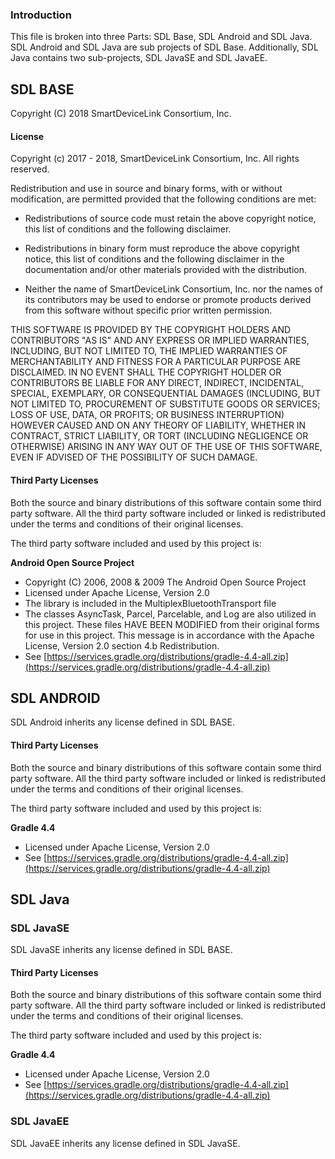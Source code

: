 ### Introduction

This file is broken into three Parts: SDL Base, SDL Android and SDL Java. SDL Android and SDL Java are sub projects of SDL Base. Additionally, SDL Java contains two sub-projects, SDL JavaSE and SDL JavaEE.

## SDL BASE

Copyright (C) 2018 SmartDeviceLink Consortium, Inc.

#### License
Copyright (c) 2017 - 2018, SmartDeviceLink Consortium, Inc.
All rights reserved.

Redistribution and use in source and binary forms, with or without
modification, are permitted provided that the following conditions are met:

* Redistributions of source code must retain the above copyright notice, this list of conditions and the following disclaimer.

* Redistributions in binary form must reproduce the above copyright notice, this list of conditions and the following disclaimer in the documentation and/or other materials provided with the distribution.

* Neither the name of SmartDeviceLink Consortium, Inc. nor the names of its contributors may be used to endorse or promote products derived from this software without specific prior written permission.

THIS SOFTWARE IS PROVIDED BY THE COPYRIGHT HOLDERS AND CONTRIBUTORS "AS IS" AND ANY EXPRESS OR IMPLIED WARRANTIES, INCLUDING, BUT NOT LIMITED TO, THE IMPLIED WARRANTIES OF MERCHANTABILITY AND FITNESS FOR A PARTICULAR PURPOSE ARE DISCLAIMED. IN NO EVENT SHALL THE COPYRIGHT HOLDER OR CONTRIBUTORS BE LIABLE FOR ANY DIRECT, INDIRECT, INCIDENTAL, SPECIAL, EXEMPLARY, OR CONSEQUENTIAL DAMAGES (INCLUDING, BUT NOT LIMITED TO, PROCUREMENT OF SUBSTITUTE GOODS OR SERVICES; LOSS OF USE, DATA, OR PROFITS; OR BUSINESS INTERRUPTION) HOWEVER CAUSED AND ON ANY THEORY OF LIABILITY, WHETHER IN CONTRACT, STRICT LIABILITY, OR TORT (INCLUDING NEGLIGENCE OR OTHERWISE) ARISING IN ANY WAY OUT OF THE USE OF THIS SOFTWARE, EVEN IF ADVISED OF THE POSSIBILITY OF SUCH DAMAGE.

#### Third Party Licenses

Both the source and binary distributions of this software contain
some third party software. All the third party software included
or linked is redistributed under the terms and conditions of their 
original licenses.

The third party software included and used by this project is:

**Android Open Source Project**

* Copyright (C) 2006, 2008 & 2009 The Android Open Source Project
* Licensed under Apache License, Version 2.0
* The library is included in the MultiplexBluetoothTransport file
* The classes AsyncTask, Parcel, Parcelable, and Log are also utilized in this project. These files HAVE BEEN MODIFIED from their original forms for use in this project. This message is in accordance with the Apache License, Version 2.0 section 4.b Redistribution.
* See [https://services.gradle.org/distributions/gradle-4.4-all.zip](https://services.gradle.org/distributions/gradle-4.4-all.zip)

## SDL ANDROID

SDL Android inherits any license defined in SDL BASE.

#### Third Party Licenses

Both the source and binary distributions of this software contain
some third party software. All the third party software included
or linked is redistributed under the terms and conditions of their 
original licenses.

The third party software included and used by this project is:

**Gradle 4.4** 

* Licensed under Apache License, Version 2.0
* See [https://services.gradle.org/distributions/gradle-4.4-all.zip](https://services.gradle.org/distributions/gradle-4.4-all.zip)

## SDL Java

### SDL JavaSE

SDL JavaSE inherits any license defined in SDL BASE.

#### Third Party Licenses

Both the source and binary distributions of this software contain
some third party software. All the third party software included
or linked is redistributed under the terms and conditions of their 
original licenses.

The third party software included and used by this project is:

**Gradle 4.4** 

* Licensed under Apache License, Version 2.0
* See [https://services.gradle.org/distributions/gradle-4.4-all.zip](https://services.gradle.org/distributions/gradle-4.4-all.zip)


### SDL JavaEE

SDL JavaEE inherits any license defined in SDL JavaSE.



